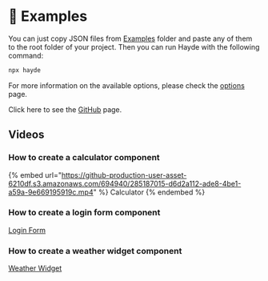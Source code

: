 # 🚀 Examples

You can just copy JSON files from [Examples](https://github.com/Sly777/hayde/tree/main/examples) folder and paste any of them to the root folder of your project. Then you can run Hayde with the following command:

```bash
npx hayde
```

For more information on the available options, please check the [options](../docs/options.md) page.

Click here to see the [GitHub](https://github.com/Sly777/hayde/tree/main/examples) page.

## Videos

### How to create a calculator component

{% embed url="https://github-production-user-asset-6210df.s3.amazonaws.com/694940/285187015-d6d2a112-ade8-4be1-a59a-9e669195919c.mp4" %}
Calculator
{% endembed %}

### How to create a login form component

[Login Form](https://github.com/Sly777/hayde/assets/694940/11390092-08b9-4a02-a0d5-0384be26e22c)

### How to create a weather widget component

[Weather Widget](https://github.com/Sly777/hayde/assets/694940/0de2f34a-b28c-41a2-9829-f9c05bfc3532)
